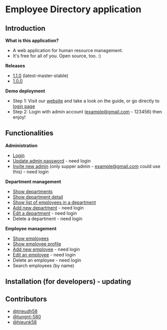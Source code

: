 # Employee Directory application
## Introduction
**What is this application?**
* A web application for human resource management.
* It's free for all of you. Open source, too. :)

**Releases**
* [1.1.0](https://github.com/trieudh58/employee_dir/releases/tag/1.1.0) (latest-master-stable)
* [1.0.0](https://github.com/trieudh58/employee_dir/releases/tag/1.0.0)

**Demo deployment**
* Step 1: Visit our [website](http://trieudh.me) and take a look on the guide, or go directly to [login page](http://trieudh.me/login)
* Step 2: Login with admin account (example@gmail.com - 123456) then enjoy!

## Functionalities
**Administration**
* [Login](http://trieudh.me/login)
* [Update admin password](http://trieudh.me/update/password) - need login
* [Invite new admin](http://trieudh.me/invite) (only supper admin - example@gmail.com could use this) - need login

**Department management**
* [Show departments](http://trieudh.me/department)
* [Show department detail](http://trieudh.me/department/2/detail)
* [Show list of employees in a department](http://trieudh.me/department/2/employee)
* [Add new department](http://trieudh.me/department/add) - need login
* [Edit a department](http://trieudh.me/department/2/edit) - need login
* Delete a department - need login

**Employee management**
* [Show employees](http://trieudh.me/employee)
* [Show employee profile](http://trieudh.me/employee/1/detail)
* [Add new employee](http://trieudh.me/employee/add) - need login
* [Edit an employee](http://trieudh.me/employee/1/edit) - need login
* Delete an employee - need login
* Search employees (by name)

## Installation (for developers) - updating

## Contributors
* [@trieudh58](https://github.com/trieudh58)
* [@tungnt-580](https://github.com/tungnt-580)
* [@hieunk58](https://github.com/hieunk58)

